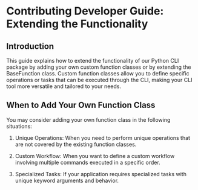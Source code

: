 # Contributing Developer Guide: Extending the Functionality

## Introduction

This guide explains how to extend the functionality of our Python CLI package by adding your own custom function classes or by extending the BaseFunction class. Custom function classes allow you to define specific operations or tasks that can be executed through the CLI, making your CLI tool more versatile and tailored to your needs.

## When to Add Your Own Function Class

You may consider adding your own function class in the following situations:

1. Unique Operations: When you need to perform unique operations that are not covered by the existing function classes.

2. Custom Workflow: When you want to define a custom workflow involving multiple commands executed in a specific order.

3. Specialized Tasks: If your application requires specialized tasks with unique keyword arguments and behavior.
